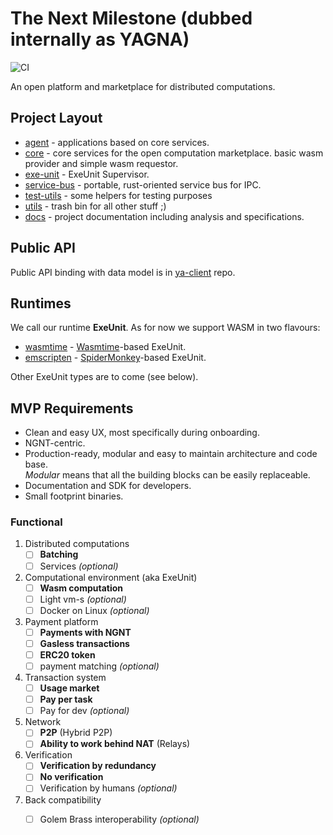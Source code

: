 # The Next Milestone (dubbed internally as YAGNA)

![CI](https://github.com/golemfactory/yagna/workflows/CI/badge.svg)

An open platform and marketplace for distributed computations.

## Project Layout

* [agent](agent) - applications based on core services. 
* [core](core) - core services for the open computation marketplace.
basic wasm provider and simple wasm requestor.
* [exe-unit](exe-unit) -  ExeUnit Supervisor.
* [service-bus](service-bus) - portable, rust-oriented service bus for IPC.
* [test-utils](test-utils) - some helpers for testing purposes
* [utils](utils) - trash bin for all other stuff ;)
* [docs](docs) - project documentation including analysis and specifications.

## Public API
Public API binding with data model is in 
[ya-client](https://github.com/golemfactory/ya-client) repo.

## Runtimes
We call our runtime **ExeUnit**. As for now we support WASM in two flavours:
   * [wasmtime](https://github.com/golemfactory/ya-runtime-wasi) - [Wasmtime](https://github.com/bytecodealliance/wasmtime)\-based ExeUnit.
   * [emscripten](https://github.com/golemfactory/ya-runtime-emscripten) - [SpiderMonkey](https://github.com/servo/rust-mozjs)\-based ExeUnit.

Other ExeUnit types are to come (see below).

## MVP Requirements

* Clean and easy UX, most specifically during onboarding.
* NGNT-centric.
* Production-ready, modular and easy to maintain architecture and code base.  
_Modular_ means that all the building blocks can be easily replaceable.
* Documentation and SDK for developers.
* Small footprint binaries.

### Functional 

1. Distributed computations
    * [ ] **Batching**
    * [ ] Services _(optional)_
1. Computational environment (aka ExeUnit)
   * [ ] **Wasm computation**
   * [ ] Light vm-s _(optional)_
   * [ ] Docker on Linux _(optional)_
1. Payment platform
    * [ ] **Payments with NGNT**
    * [ ] **Gasless transactions**
    * [ ] **ERC20 token**
    * [ ] payment matching _(optional)_
1. Transaction system
    * [ ] **Usage market**
    * [ ] **Pay per task**
    * [ ] Pay for dev _(optional)_
1. Network
    * [ ] **P2P** (Hybrid P2P) 
    * [ ] **Ability to work behind NAT** (Relays)
1. Verification
    * [ ] **Verification by redundancy**
    * [ ] **No verification**
    * [ ] Verification by humans _(optional)_
1. Back compatibility
    * [ ] Golem Brass interoperability _(optional)_

